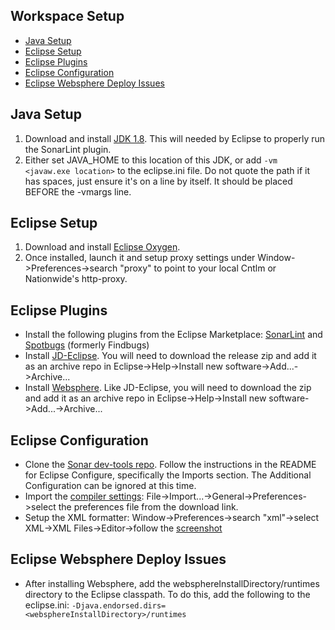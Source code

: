 ## Workspace Setup
- [Java Setup](#JavaSetup)
- [Eclipse Setup](#EclipseSetup)
- [Eclipse Plugins](#EclipsePlugins)
- [Eclipse Configuration](#EclipseConfiguration)
- [Eclipse Websphere Deploy Issues](#EclipseWebsphereDeployIssues)

<a name="JavaSetup"></a>Java Setup
----------
1. Download and install [JDK 1.8](http://www.oracle.com/technetwork/java/javase/downloads/jdk8-downloads-2133151.html). This will needed by Eclipse to properly run the SonarLint plugin.
2. Either set JAVA_HOME to this location of this JDK, or add ```-vm <javaw.exe location>``` to the eclipse.ini file. Do not quote the path if it has spaces, just ensure it's on a line by itself. It should be placed BEFORE the -vmargs line.

<a name="EclipseSetup"></a>Eclipse Setup
-------------
1. Download and install [Eclipse Oxygen](https://www.eclipse.org/downloads/download.php?file=/oomph/epp/oxygen/R2/eclipse-inst-win64.exe). 
2. Once installed, launch it and setup proxy settings under Window->Preferences->search "proxy" to point to your local Cntlm or Nationwide's http-proxy.

<a name="EclipsePlugins"></a>Eclipse Plugins
---------------
- Install the following plugins from the Eclipse Marketplace: [SonarLint](https://marketplace.eclipse.org/content/sonarlint) and [Spotbugs](https://marketplace.eclipse.org/content/spotbugs-eclipse-plugin) (formerly Findbugs) 
- Install [JD-Eclipse](http://jd.benow.ca/). You will need to download the release zip and add it as an archive repo in Eclipse->Help->Install new software->Add...->Archive...
- Install [Websphere](https://developer.ibm.com/wasdev/downloads/#asset/tools-IBM_Liberty_Developer_Tools_for_Eclipse_Oxygen). Like JD-Eclipse, you will need to download the zip and add it as an archive repo in Eclipse->Help->Install new software->Add...->Archive...

<a name="EclipseConfiguration"></a>Eclipse Configuration
---------------------
- Clone the [Sonar dev-tools repo](https://github.com/SonarSource/sonar-developer-toolset). Follow the instructions in the README for Eclipse Configure, specifically the Imports section. The Additional Configuration can be ignored at this time.
- Import the [compiler settings](https://github.nwie.net/Nationwide/EDS-Apps/blob/master/workspace-setup/eclipseWarnings.epf): File->Import...->General->Preferences->select the preferences file from the download link.
- Setup the XML formatter: Window->Preferences->search "xml"->select XML->XML Files->Editor->follow the [screenshot](https://github.nwie.net/Nationwide/EDS-Apps/blob/master/workspace-setup/eclipseXmlSettings.png)

<a name="EclipseWebsphereDeployIssues"></a>Eclipse Websphere Deploy Issues
-------------------------------
- After installing Websphere, add the websphereInstallDirectory/runtimes directory to the Eclipse classpath. To do this, add the following to the eclipse.ini: ```-Djava.endorsed.dirs=<websphereInstallDirectory>/runtimes```